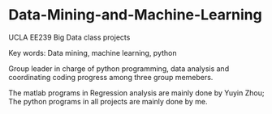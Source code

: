 # Data-Mining-and-Machine-Learning

UCLA EE239 Big Data class projects

Key words: Data mining, machine learning, python

Group leader in charge of python programming, data analysis and coordinating coding progress among three group memebers.

The matlab programs in Regression analysis are mainly done by Yuyin Zhou;
The python programs in all projects are mainly done by me.
